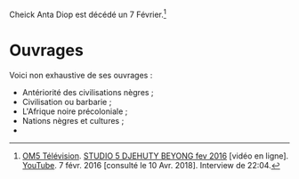 <!-- TITLE: Cheick Anta Diop -->
<!-- SUBTITLE: A quick summary of Cheick Anta Diop -->

Cheick Anta Diop est décédé un 7 Février.[^1]

# Ouvrages
Voici non exhaustive de ses ouvrages :
* Antériorité des civilisations nègres ;
* Civilisation ou barbarie ;
* L'Afrique noire précoloniale ;
* Nations nègres et cultures ;
* 


[^1]: [OM5 Télévision](https://www.youtube.com/channel/UCaLMmJOTQdWCqEkteyDnn4w). [STUDIO 5 DJEHUTY BEYONG fev 2016](https://www.youtube.com/watch?time_continue=4&v=B3JxH7JnGsc) [vidéo en ligne]. [YouTube](https://www.youtube.com). 7 févr. 2016 [consulté le 10 Avr. 2018]. Interview de 22:04.